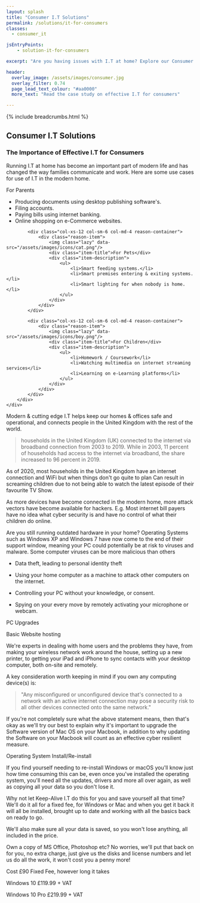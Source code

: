 ```yaml
---
layout: splash
title: "Consumer I.T Solutions"
permalink: /solutions/it-for-consumers
classes:
  - consumer_it

jsEntryPoints:
    - solution-it-for-consumers

excerpt: "Are you having issues with I.T at home? Explore our Consumer I.T Solutions to see how Keep-Alive I.T is able to help."

header:
  overlay_image: /assets/images/consumer.jpg
  overlay_filter: 0.74
  page_lead_text_colour: "#aa0000"
  more_text: "Read the case study on effective I.T for consumers"

---
```



{% include breadcrumbs.html %}

## Consumer I.T Solutions

### The Importance of Effective I.T for Consumers
Running I.T at home has become an important part of modern life and has changed the way families communicate and work.
Here are some use cases for use of I.T in the modern home.

<section>
    <div class="container">
        <div class="row">
            <div class="col-xs-12 col-sm-6 col-md-4 reason-container">
                <div class="reason-item">
                    <img class="lazy" data-src="/assets/images/icons/family.png"/>
                    <div class="item-title">For Parents</div>
                    <div class="item-description">
                        <ul>
                            <li>Producing documents using desktop publishing software's.</li>        
                            <li>Filing accounts.</li>
                            <li>Paying bills using internet banking.</li>
                            <li>Online shopping on e-Commerce websites.</li>
                        </ul>
                    </div>
                </div>
            </div>
    
            <div class="col-xs-12 col-sm-6 col-md-4 reason-container">
                <div class="reason-item">
                    <img class="lazy" data-src="/assets/images/icons/cat.png"/>
                    <div class="item-title">For Pets</div>
                    <div class="item-description">
                        <ul>        
                            <li>Smart feeding systems.</li>
                            <li>Smart premises entering & exiting systems.</li>
                            <li>Smart lighting for when nobody is home.</li>
                        </ul>
                    </div>
                </div>
            </div>
    
            <div class="col-xs-12 col-sm-6 col-md-4 reason-container">
                <div class="reason-item">
                    <img class="lazy" data-src="/assets/images/icons/boy.png"/>
                    <div class="item-title">For Children</div>
                    <div class="item-description">
                        <ul>        
                            <li>Homework / Coursework</li>
                            <li>Watching multimedia on internet streaming services</li>
                            <li>Learning on e-Learning platforms</li>
                        </ul>
                    </div>
                </div>
            </div>
        </div>
    </div>
</section>

Modern & cutting edge I.T helps keep our homes & offices safe and operational, and connects people in the United Kingdom with the rest of the world.

> households in the United Kingdom (UK) connected to the internet via broadband connection from 2003 to 2019. While in 2003, 11 percent of households had access to the internet via broadband, the share increased to 96 percent in 2019.

As of 2020, most households in the United Kingdom have an internet connection and WiFi but when things don't go quite to plan
Can result in screaming children due to not being able to watch the latest episode of their favourite TV Show.

As more devices have become connected in the modern home, more attack vectors have become available for hackers. E.g. Most internet bill payers have no idea what cyber security is and have no control of what their children do online.
    
    
<div class="divider div-transparent div-arrow-down"></div>




Are you still running outdated hardware in your home?
Operating Systems such as Windows XP and Windows 7 have now come to the end of their support window, meaning your PC could potentially be at risk to viruses and malware. Some computer viruses can be more malicious than others
- Data theft, leading to personal identity theft
- Using your home computer as a machine to attack other computers on the internet.

- Controlling your PC without your knowledge, or consent.
- Spying on your every move by remotely activating your microphone or webcam.

PC Upgrades

Basic Website hosting

We're experts in dealing with home users and the problems they have, from making your wireless network work around the house, setting up a new printer, to getting your iPad and iPhone to sync contacts with your desktop computer, both on-site and remotely.

A key consideration worth keeping in mind if you own any computing device(s) is:
> "Any misconfigured or unconfigured device that's connected to a network with an active internet connection may pose a security risk to all other devices connected onto the same network."

If you're not completely sure what the above statement means, then that's okay as we'll try our best to explain why it's important to upgrade the Software version of Mac OS on your Macbook, in addition to why updating the Software on your Macbook will count as an effective cyber resilient measure.



Operating System Install/Re-install

If you find yourself needing to re-install Windows or macOS you'll know just how time consuming this can be, even once you've installed the operating system, you'll need all the updates, drivers and more all over again, as well as copying all your data so you don't lose it.

Why not let Keep-Alive I.T do this for you and save yourself all that time?  We'll do it all for a fixed fee, for Windows or Mac and when you get it back it will all be installed, brought up to date and working with all the basics back on ready to go.

We'll also make sure all your data is saved, so you won't lose anything, all included in the price.

Own a copy of MS Office, Photoshop etc?  No worries, we'll put that back on for you, no extra charge, just give us the disks and license numbers and let us do all the work, it won't cost you a penny more!


Cost
£90 Fixed Fee, however long it takes

Windows 10
£119.99 + VAT


Windows 10 Pro
£219.99 + VAT